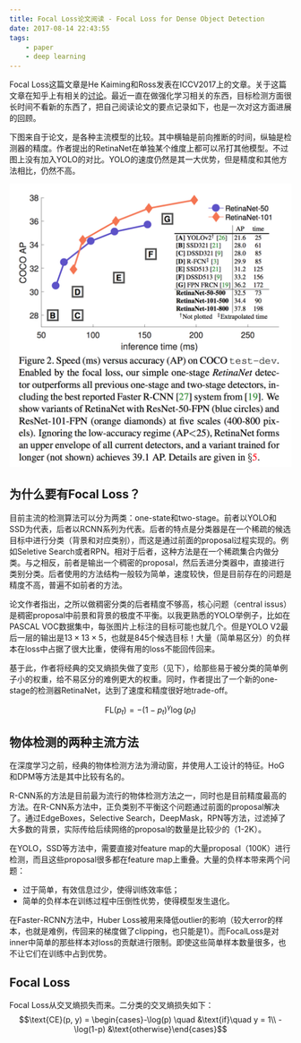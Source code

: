 ```yaml
---
title: Focal Loss论文阅读 - Focal Loss for Dense Object Detection
date: 2017-08-14 22:43:55
tags:
    - paper
    - deep learning
---
```

Focal Loss这篇文章是He Kaiming和Ross发表在ICCV2017上的文章。关于这篇文章在知乎上有相关的[讨论](https://www.zhihu.com/question/63581984)。最近一直在做强化学习相关的东西，目标检测方面很长时间不看新的东西了，把自己阅读论文的要点记录如下，也是一次对这方面进展的回顾。

下图来自于论文，是各种主流模型的比较。其中横轴是前向推断的时间，纵轴是检测器的精度。作者提出的RetinaNet在单独某个维度上都可以吊打其他模型。不过图上没有加入YOLO的对比。YOLO的速度仍然是其一大优势，但是精度和其他方法相比，仍然不高。

![不同模型关于精度和速度的比较](/img/focal_loss_different_model_comparison.jpg)
<!-- more -->

## 为什么要有Focal Loss？
目前主流的检测算法可以分为两类：one-state和two-stage。前者以YOLO和SSD为代表，后者以RCNN系列为代表。后者的特点是分类器是在一个稀疏的候选目标中进行分类（背景和对应类别），而这是通过前面的proposal过程实现的。例如Seletive Search或者RPN。相对于后者，这种方法是在一个稀疏集合内做分类。与之相反，前者是输出一个稠密的proposal，然后丢进分类器中，直接进行类别分类。后者使用的方法结构一般较为简单，速度较快，但是目前存在的问题是精度不高，普遍不如前者的方法。

论文作者指出，之所以做稠密分类的后者精度不够高，核心问题（central issus）是稠密proposal中前景和背景的极度不平衡。以我更熟悉的YOLO举例子，比如在PASCAL VOC数据集中，每张图片上标注的目标可能也就几个。但是YOLO V2最后一层的输出是$13 \times 13 \times 5$，也就是$845$个候选目标！大量（简单易区分）的负样本在loss中占据了很大比重，使得有用的loss不能回传回来。

基于此，作者将经典的交叉熵损失做了变形（见下），给那些易于被分类的简单例子小的权重，给不易区分的难例更大的权重。同时，作者提出了一个新的one-stage的检测器RetinaNet，达到了速度和精度很好地trade-off。

$$\text{FL}(p_t) = -(1-p_t)^\gamma \log(p_t)$$

## 物体检测的两种主流方法
在深度学习之前，经典的物体检测方法为滑动窗，并使用人工设计的特征。HoG和DPM等方法是其中比较有名的。

R-CNN系的方法是目前最为流行的物体检测方法之一，同时也是目前精度最高的方法。在R-CNN系方法中，正负类别不平衡这个问题通过前面的proposal解决了。通过EdgeBoxes，Selective Search，DeepMask，RPN等方法，过滤掉了大多数的背景，实际传给后续网络的proposal的数量是比较少的（1-2K）。

在YOLO，SSD等方法中，需要直接对feature map的大量proposal（100K）进行检测，而且这些proposal很多都在feature map上重叠。大量的负样本带来两个问题：
- 过于简单，有效信息过少，使得训练效率低；
- 简单的负样本在训练过程中压倒性优势，使得模型发生退化。

在Faster-RCNN方法中，Huber Loss被用来降低outlier的影响（较大error的样本，也就是难例，传回来的梯度做了clipping，也只能是$1$）。而FocalLoss是对inner中简单的那些样本对loss的贡献进行限制。即使这些简单样本数量很多，也不让它们在训练中占到优势。

## Focal Loss
Focal Loss从交叉熵损失而来。二分类的交叉熵损失如下：
$$\text{CE}(p, y) = \begin{cases}-\log(p) \quad &\text{if}\quad y = 1\\ -\log(1-p) &\text{otherwise}\end{cases}$$
